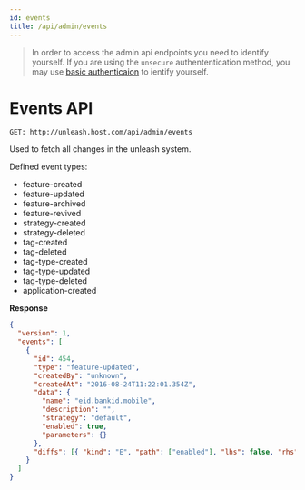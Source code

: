 ```yaml
---
id: events
title: /api/admin/events
---
```


> In order to access the admin api endpoints you need to identify yourself. If you are using the `unsecure` authententication method, you may use [basic authenticaion](https://en.wikipedia.org/wiki/Basic_access_authentication) to ientify yourself.

# Events API

`GET: http://unleash.host.com/api/admin/events`

Used to fetch all changes in the unleash system.

Defined event types:

- feature-created
- feature-updated
- feature-archived
- feature-revived
- strategy-created
- strategy-deleted
- tag-created
- tag-deleted
- tag-type-created
- tag-type-updated
- tag-type-deleted
- application-created

**Response**

```json
{
  "version": 1,
  "events": [
    {
      "id": 454,
      "type": "feature-updated",
      "createdBy": "unknown",
      "createdAt": "2016-08-24T11:22:01.354Z",
      "data": {
        "name": "eid.bankid.mobile",
        "description": "",
        "strategy": "default",
        "enabled": true,
        "parameters": {}
      },
      "diffs": [{ "kind": "E", "path": ["enabled"], "lhs": false, "rhs": true }]
    }
  ]
}
```
